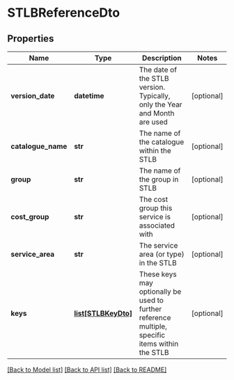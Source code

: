 # STLBReferenceDto

## Properties
Name | Type | Description | Notes
------------ | ------------- | ------------- | -------------
**version_date** | **datetime** | The date of the STLB version. Typically, only the Year and Month are used | [optional] 
**catalogue_name** | **str** | The name of the catalogue within the STLB | [optional] 
**group** | **str** | The name of the group in STLB | [optional] 
**cost_group** | **str** | The cost group this service is associated with | [optional] 
**service_area** | **str** | The service area (or type) in the STLB | [optional] 
**keys** | [**list[STLBKeyDto]**](STLBKeyDto.md) | These keys may optionally be used to further reference multiple, specific items within the STLB | [optional] 

[[Back to Model list]](../README.md#documentation-for-models) [[Back to API list]](../README.md#documentation-for-api-endpoints) [[Back to README]](../README.md)


